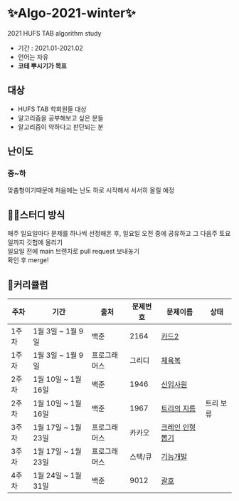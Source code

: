 # ✨Algo-2021-winter✨
2021 HUFS TAB algorithm study  
- 기간 : 2021.01-2021.02
- 언어는 자유  
- **코테 뿌시기가 목표**
  
  
## 대상   
* HUFS TAB 학회원들 대상  
* 알고리즘을 공부해보고 싶은 분들  
* 알고리즘이 약하다고 판단되는 분
  
  
## 난이도
### 중~하  
맞춤형이기때문에 처음에는 난도 하로 시작해서 서서히 올릴 예정
  
  
## ✍🏻스터디 방식
매주 일요일마다 문제를 하나씩 선정해온 후, 일요일 오전 중에 공유하고 그 다음주 토요일까지 깃헙에 올리기  
일요일 전에 main 브랜치로 pull request 보내놓기  
확인 후 merge!
  
  
## 📖커리큘럼

주차 | 기간 | 출처 | 문제번호 | 문제이름 | 상태
---- | ---- | ---- | -------- | ------- | ------- 
1주차 | 1월 3일 ~ 1월 9일 | 백준 | 2164 | [카드2](https://www.acmicpc.net/problem/2164)
1주차 | 1월 3일 ~ 1월 9일 | 프로그래머스 | 그리디 | [체육복](https://programmers.co.kr/learn/courses/30/lessons/42862?language=python3)
2주차 | 1월 10일 ~ 1월 16일 | 백준 | 1946 | [신입사원](https://www.acmicpc.net/problem/1946) |
2주차 | 1월 10일 ~ 1월 16일 | 백준 | 1967 | [트리의 지름](https://www.acmicpc.net/problem/1967) | 트리 보류 |
3주차 | 1월 17일 ~ 1월 23일 | 프로그래머스 | 카카오 | [크레인 인형뽑기](https://programmers.co.kr/learn/courses/30/lessons/64061) |
3주차 | 1월 17일 ~ 1월 23일 | 프로그래머스 | 스택/큐 | [기능개발](https://programmers.co.kr/learn/courses/30/lessons/42586) |
4주차 | 1월 24일 ~ 1월 31일 | 백준 | 9012 | [괄호](https://www.acmicpc.net/problem/9012) |
